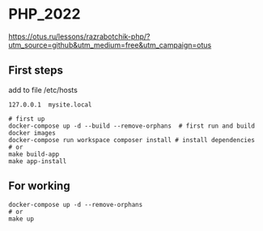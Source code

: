 # PHP_2022

https://otus.ru/lessons/razrabotchik-php/?utm_source=github&utm_medium=free&utm_campaign=otus

## First steps
add to file /etc/hosts

```shell
127.0.0.1  mysite.local
```

```shell
# first up
docker-compose up -d --build --remove-orphans  # first run and build docker images
docker-compose run workspace composer install # install dependencies
# or 
make build-app
make app-install 
```

## For working
```shell
docker-compose up -d --remove-orphans
# or 
make up
```